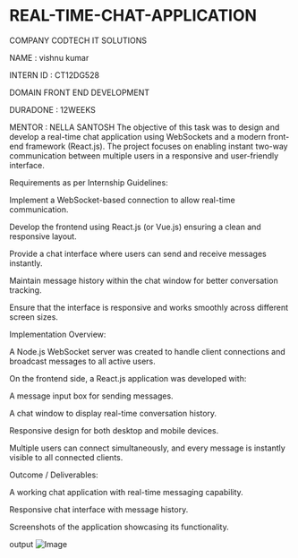
# REAL-TIME-CHAT-APPLICATION
COMPANY CODTECH IT SOLUTIONS

NAME : vishnu kumar 

INTERN ID : CT12DG528

DOMAIN FRONT END DEVELOPMENT

DURADONE : 12WEEKS

MENTOR : NELLA SANTOSH
The objective of this task was to design and develop a real-time chat application using WebSockets and a modern front-end framework (React.js). The project focuses on enabling instant two-way communication between multiple users in a responsive and user-friendly interface.

Requirements as per Internship Guidelines:

Implement a WebSocket-based connection to allow real-time communication.

Develop the frontend using React.js (or Vue.js) ensuring a clean and responsive layout.

Provide a chat interface where users can send and receive messages instantly.

Maintain message history within the chat window for better conversation tracking.

Ensure that the interface is responsive and works smoothly across different screen sizes.

Implementation Overview:

A Node.js WebSocket server was created to handle client connections and broadcast messages to all active users.

On the frontend side, a React.js application was developed with:

A message input box for sending messages.

A chat window to display real-time conversation history.

Responsive design for both desktop and mobile devices.

Multiple users can connect simultaneously, and every message is instantly visible to all connected clients.

Outcome / Deliverables:

A working chat application with real-time messaging capability.

Responsive chat interface with message history.

Screenshots of the application showcasing its functionality.

output 
![Image](https://github.com/user-attachments/assets/8ee429cb-560b-435f-a770-22b5fd1dd5b1)

